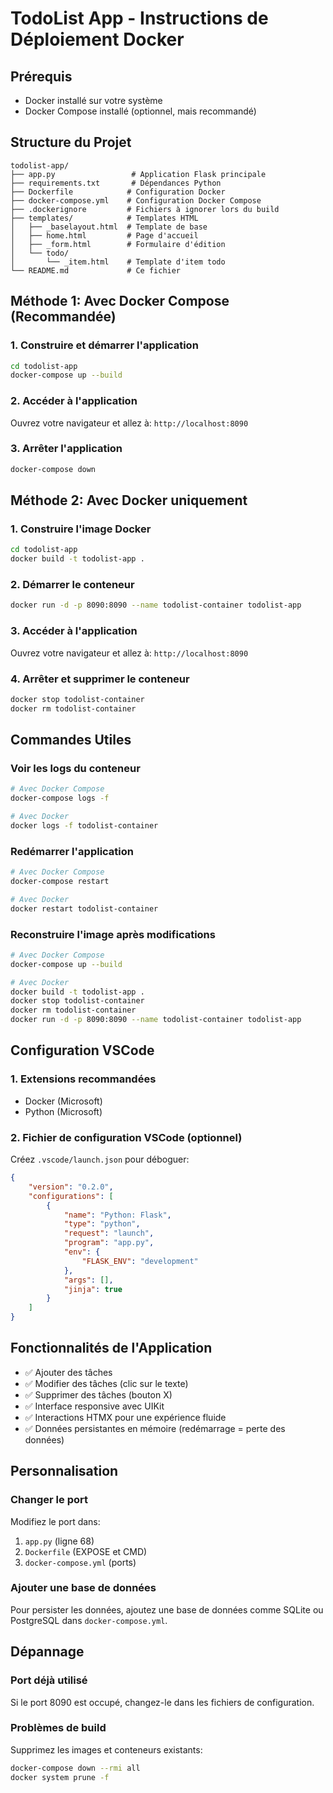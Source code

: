 # TodoList App - Instructions de Déploiement Docker

## Prérequis
- Docker installé sur votre système
- Docker Compose installé (optionnel, mais recommandé)

## Structure du Projet
```
todolist-app/
├── app.py                 # Application Flask principale
├── requirements.txt       # Dépendances Python
├── Dockerfile            # Configuration Docker
├── docker-compose.yml    # Configuration Docker Compose
├── .dockerignore         # Fichiers à ignorer lors du build
├── templates/            # Templates HTML
│   ├── _baselayout.html  # Template de base
│   ├── home.html         # Page d'accueil
│   ├── _form.html        # Formulaire d'édition
│   └── todo/
│       └── _item.html    # Template d'item todo
└── README.md             # Ce fichier
```

## Méthode 1: Avec Docker Compose (Recommandée)

### 1. Construire et démarrer l'application
```bash
cd todolist-app
docker-compose up --build
```

### 2. Accéder à l'application
Ouvrez votre navigateur et allez à: `http://localhost:8090`

### 3. Arrêter l'application
```bash
docker-compose down
```

## Méthode 2: Avec Docker uniquement

### 1. Construire l'image Docker
```bash
cd todolist-app
docker build -t todolist-app .
```

### 2. Démarrer le conteneur
```bash
docker run -d -p 8090:8090 --name todolist-container todolist-app
```

### 3. Accéder à l'application
Ouvrez votre navigateur et allez à: `http://localhost:8090`

### 4. Arrêter et supprimer le conteneur
```bash
docker stop todolist-container
docker rm todolist-container
```

## Commandes Utiles

### Voir les logs du conteneur
```bash
# Avec Docker Compose
docker-compose logs -f

# Avec Docker
docker logs -f todolist-container
```

### Redémarrer l'application
```bash
# Avec Docker Compose
docker-compose restart

# Avec Docker
docker restart todolist-container
```

### Reconstruire l'image après modifications
```bash
# Avec Docker Compose
docker-compose up --build

# Avec Docker
docker build -t todolist-app .
docker stop todolist-container
docker rm todolist-container
docker run -d -p 8090:8090 --name todolist-container todolist-app
```

## Configuration VSCode

### 1. Extensions recommandées
- Docker (Microsoft)
- Python (Microsoft)

### 2. Fichier de configuration VSCode (optionnel)
Créez `.vscode/launch.json` pour déboguer:
```json
{
    "version": "0.2.0",
    "configurations": [
        {
            "name": "Python: Flask",
            "type": "python",
            "request": "launch",
            "program": "app.py",
            "env": {
                "FLASK_ENV": "development"
            },
            "args": [],
            "jinja": true
        }
    ]
}
```

## Fonctionnalités de l'Application

- ✅ Ajouter des tâches
- ✅ Modifier des tâches (clic sur le texte)
- ✅ Supprimer des tâches (bouton X)
- ✅ Interface responsive avec UIKit
- ✅ Interactions HTMX pour une expérience fluide
- ✅ Données persistantes en mémoire (redémarrage = perte des données)

## Personnalisation

### Changer le port
Modifiez le port dans:
1. `app.py` (ligne 68)
2. `Dockerfile` (EXPOSE et CMD)
3. `docker-compose.yml` (ports)

### Ajouter une base de données
Pour persister les données, ajoutez une base de données comme SQLite ou PostgreSQL dans `docker-compose.yml`.

## Dépannage

### Port déjà utilisé
Si le port 8090 est occupé, changez-le dans les fichiers de configuration.

### Problèmes de build
Supprimez les images et conteneurs existants:
```bash
docker-compose down --rmi all
docker system prune -f
```


